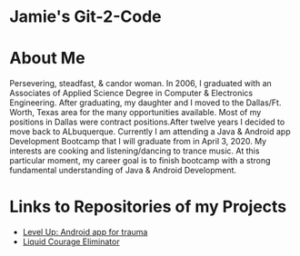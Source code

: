 # Jamie's Git-2-Code


# About Me

Persevering, steadfast, & candor woman. In 2006, I graduated with an Associates of Applied Science Degree in Computer & Electronics Engineering. After graduating, my daughter and I moved to the Dallas/Ft. Worth, Texas area for the many opportunities available. Most of my positions in Dallas were contract positions.After twelve years I decided to move back to ALbuquerque. Currently I am attending a Java & Android app Development Bootcamp that I will graduate from in April 3, 2020. My interests are cooking and listening/dancing to trance music. At this particular moment, my career goal is to finish bootcamp with a strong fundamental understanding of Java & Android Development. 



# Links to Repositories of my Projects
* [Level Up: Android app for trauma](https://github.com/deep-dive-coding-java-cohort-9/capstone-project-idea-jsmith440)
* [Liquid Courage Eliminator](https://github.com/deep-dive-coding-java-cohort-9/android-project-idea-1-jsmith440) 

